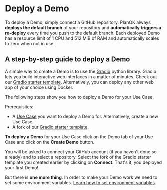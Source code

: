 # Deploy a Demo
To deploy a Demo, simply connect a GitHub repository.
PlanQK always **deploys the default branch** of your repository and **automatically triggers a re-deploy** every time you push to the default branch.
Each deployed Demo has a resource limit of 1 CPU and 512 MiB of RAM and automatically scales to zero when not in use.

## A step-by-step guide to deploy a Demo
A simple way to create a Demo is to use the [Gradio](https://www.gradio.app/) python library.
Gradio lets you build interactive web interfaces in a matter of minutes.
Check out our [Gradio starter template](https://github.com/Anaqor/gradio-example).
Alternatively, you can deploy any other web app of your choice using Docker.

The following steps show you how to deploy a Demo for your Use Case.

Prerequisites:

- A [Use Case](https://platform.planqk.de/use-cases) you want to deploy a Demo for. Alternatively, create a new Use Case.
- A fork of our [Gradio starter template](https://github.com/Anaqor/gradio-example).

**To deploy a Demo** for your Use Case click on the Demo tab of your Use Case and click on the **Create Demo** button.

<ImageShadow :src="$withBase('/images/demos/create-a-demo.png')"></ImageShadow>

You will be asked to connect your GitHub account (if you haven't done so already) and to select a repository.
Select the fork of the Gradio starter template you created earlier by clicking on **Connect**.
That's it, you deployed your first Demo!

But there is **one more thing**. In order to make your Demo work we need to set some environment variables.
[Learn how to set environment variables](environment-variables.md).
